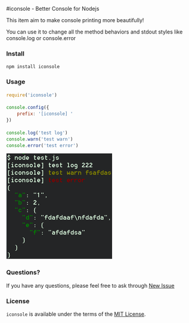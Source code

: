 #iconsole - Better Console for Nodejs

This item aim to make console printing more beautifully!

You can use it to change all the method behaviors and stdout styles like console.log or console.error

### Install

```
npm install iconsole
```

### Usage

```javascript
require('iconsole')

console.config({
    prefix: '[iconsole] '
})

console.log('test log')
console.warn('test warn')
console.error('test error')
```
[![iconsole demo](https://raw.githubusercontent.com/crazyhoppper/iconsole/master/public/pic.png )](https://github.com/crazyhoppper/iconsole )

### Questions?

If you have any questions, please feel free to ask through [New Issue](https://github.com/crazyhoppper/iconsole/issues/new)

### License

`iconsole` is available under the terms of the [MIT License](https://github.com/crazyhoppper/iconsole/blob/master/LICENSE.md).